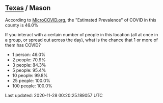 
## [Texas](/united-states/texas) / Mason

According to [MicroCOVID.org](http://microcovid.org),
the "Estimated Prevalence" of COVID in this county is 46.0%

If you interact with a certain number of people in this location
(all at once in a group, or spread out across the day), what is the chance that
1 or more of them has COVID?

- 1 person: 46.0%
- 2 people: 70.9%
- 3 people: 84.3%
- 5 people: 95.4%
- 10 people: 99.8%
- 25 people: 100.0%
- 100 people: 100.0%

Last updated: 2020-11-28 00:20:25.189057 UTC
